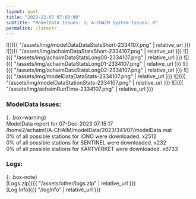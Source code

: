 ```yaml
---
layout: post
title: "2023-12-07 07:00:00"
subtitle: "ModelData Issues: 3; A-CHAIM System Issues: 0"
permalink: /latest/
---
```


![]({{ "/assets/img/modelDataDataStatsShort-2334107.png" | relative_url }})
![]({{ "/assets/img/achaimDataStatsShort-2334107.png" | relative_url }})
![]({{ "/assets/img/achaimDataStatsLong00-2334107.png" | relative_url }})
![]({{ "/assets/img/achaimDataStatsLong01-2334107.png" | relative_url }})
![]({{ "/assets/img/achaimDataStatsLong02-2334107.png" | relative_url }})
![]({{ "/assets/img/modelDataDataStats-2334107.png" | relative_url }})
![]({{ "/assets/img/modelDataStationStats-2334107.png" | relative_url }})
![]({{ "/assets/img/achaimRunTime-2334107.png" | relative_url }})


### ModelData Issues:  
  
{: .box-warning}  
 ModelData report for 07-Dec-2023 07:15:17   
 /home2/achaim1/A-CHAIM/modelData/2023/341/07/modelData.mat   
 0% of all possible stations for IONO were downloaded. x2512   
 0% of all possible stations for SENTINEL were downloaded. x232   
 0% of all possible stations for KARTVERKET were downloaded. x6733   
  


### Logs:  
  
{: .box-note}  
[Logs.zip]({{ "/assets/other/logs.zip" | relative_url }})  
[Log Info]({{ "/logInfo" | relative_url }})  
